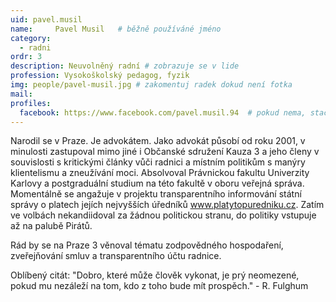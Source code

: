 ```yaml
---
uid: pavel.musil
name:     Pavel Musil  	# běžně používáné jméno
category:
  - radni
ordr: 3
description: Neuvolněný radní # zobrazuje se v lide
profession: Vysokoškolský pedagog, fyzik
img: people/pavel-musil.jpg # zakomentuj radek dokud není fotka
mail:
profiles:
  facebook: https://www.facebook.com/pavel.musil.94  # pokud nema, staci smazat tuto radku
---
```

Narodil se v Praze. Je advokátem. Jako advokát působí od roku 2001, v minulosti zastupoval mimo jiné i Občanské sdružení Kauza 3 a jeho členy v souvislosti s kritickými články vůči radnici a místním politikům s manýry klientelismu a zneužívání moci. Absolvoval Právnickou fakultu Univerzity Karlovy a postgraduální studium na této fakultě v oboru veřejná správa. Momentálně se angažuje v projektu transparentního informování státní správy o platech jejích nejvyšších úředníků www.platytopuredniku.cz. Zatím ve volbách nekandiidoval za žádnou politickou stranu, do politiky vstupuje až na palubě Pirátů.

Rád by se na Praze 3 věnoval tématu zodpovědného hospodaření, zveřejňování smluv a transparentního účtu radnice. 

Oblíbený citát: "Dobro, které může člověk vykonat, je prý neomezené, pokud mu nezáleží na tom, kdo z toho bude mít prospěch." - R. Fulghum
